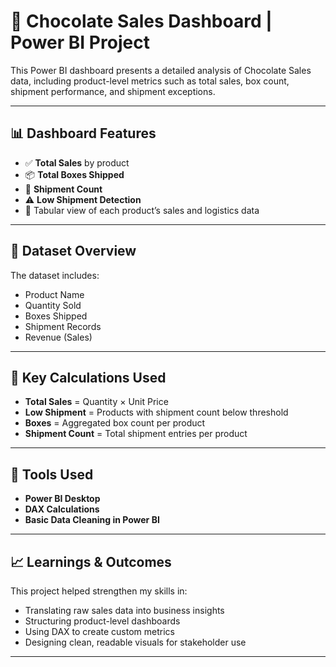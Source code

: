 # 🍫 Chocolate Sales Dashboard | Power BI Project

This Power BI dashboard presents a detailed analysis of Chocolate Sales data, including product-level metrics such as total sales, box count, shipment performance, and shipment exceptions.

---

## 📊 Dashboard Features

- ✅ **Total Sales** by product
- 📦 **Total Boxes Shipped**
- 🚚 **Shipment Count**
- ⚠️ **Low Shipment Detection**
- 🧾 Tabular view of each product’s sales and logistics data

---

## 📁 Dataset Overview

The dataset includes:
- Product Name
- Quantity Sold
- Boxes Shipped
- Shipment Records
- Revenue (Sales)

---

## 🧠 Key Calculations Used

- **Total Sales** = Quantity × Unit Price
- **Low Shipment** = Products with shipment count below threshold
- **Boxes** = Aggregated box count per product
- **Shipment Count** = Total shipment entries per product

---

## 📌 Tools Used

- **Power BI Desktop**
- **DAX Calculations**
- **Basic Data Cleaning in Power BI**

---

## 📈 Learnings & Outcomes

This project helped strengthen my skills in:
- Translating raw sales data into business insights
- Structuring product-level dashboards
- Using DAX to create custom metrics
- Designing clean, readable visuals for stakeholder use

---



